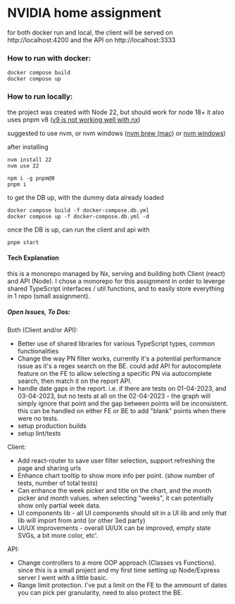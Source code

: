 # NVIDIA home assignment

for both docker run and local, the client will be served on 
http://localhost:4200
and the API on 
http://localhost:3333


### How to run with docker:
```
docker compose build
docker compose up
```

### How to run locally:
the project was created with Node 22, but should work for node 18+
it also uses pnpm v8 ([v9 is not working well with nx](https://github.com/nrwl/nx/issues/22850))

suggested to use nvm, or nvm windows
([nvm brew (mac)](https://formulae.brew.sh/formula/nvm) or [nvm windows](https://github.com/coreybutler/nvm-windows))

after installing
```
nvm install 22
nvm use 22

npm i -g pnpm@8
pnpm i
```

to get the DB up, with the dummy data already loaded 
```
docker compose build -f docker-compose.db.yml
docker compose up -f docker-compose.db.yml -d
```

once the DB is up, can run the client and api with
```
pnpm start
```

#### Tech Explanation
this is a monorepo managed by Nx, serving and building both Client (react) and API (Node).
I chose a monorepo for this assignment in order to leverge shared TypeScript interfaces / util functions, and to easily store everything in 1 repo (small assignment).

##### Open Issues, To Dos:
Both (Client and/or API):
* Better use of shared libraries for various TypeScript types, common functionalities
* Change the way PN filter works, currently it's a potential performance issue as it's a regex search on the BE. could add API for autocomplete feature on the FE to allow selecting a specific PN via autocomplete search, then match it on the report API.
* handle date gaps in the report. i.e. if there are tests on 01-04-2023, and 03-04-2023, but no tests at all on the 02-04-2023 - the graph will simply ignore that point and the gap between points will be inconsistent. this can be handled on either FE or BE to add "blank" points when there were no tests.
* setup production builds
* setup lint/tests

Client:
* Add react-router to save user filter selection, support refreshing the page and sharing urls
* Enhance chart tooltip to show more info per point. (show number of tests, number of total tests)
* Can enhance the week picker and title on the chart, and the month picker and month values. when selecting "weeks", it can potentially show only partial week data.
* UI components lib - all UI components should sit in a UI lib and only that lib will import from antd (or other 3ed party)
* UI/UX improvements - overall UI/UX can be improved, empty state SVGs, a bit more color, etc'.


API:
* Change controllers to a more OOP approach (Classes vs Functions). since this is a small project and my first time setting up Node/Express server I went with a little basic.
* Range limit protection. I've put a limit on the FE to the ammount of dates you can pick per granularity, need to also protect the BE.